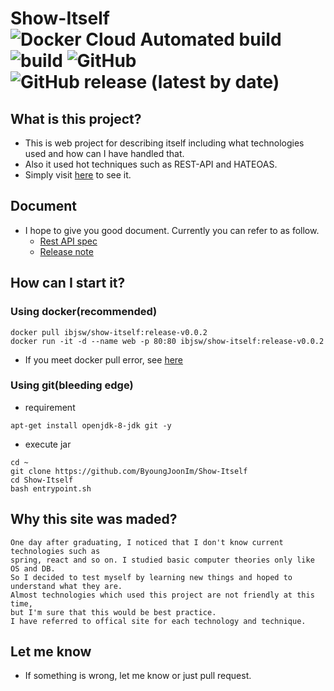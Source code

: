 # Show-Itself ![Docker Cloud Automated build](https://img.shields.io/docker/cloud/automated/ibjsw/show-itself) ![build](https://github.com/ByoungJoonIm/Show-Itself/workflows/build/badge.svg?branch=master) ![GitHub](https://img.shields.io/github/license/byoungjoonim/Show-Itself) ![GitHub release (latest by date)](https://img.shields.io/github/v/release/byoungjoonim/Show-Itself)

## What is this project?
- This is web project for describing itself including what technologies used and how can I have handled that.
- Also it used hot techniques such as REST-API and HATEOAS.
- Simply visit [here](http://bjdev.site) to see it.

## Document
- I hope to give you good document. Currently you can refer to as follow.
  - [Rest API spec](https://github.com/ByoungJoonIm/Show-Itself/blob/master/docs/RestAPI.md)
  - [Release note](https://github.com/ByoungJoonIm/Show-Itself/blob/master/docs/ReleaseNote.md)

## How can I start it?
### Using docker(recommended)
```
docker pull ibjsw/show-itself:release-v0.0.2
docker run -it -d --name web -p 80:80 ibjsw/show-itself:release-v0.0.2
```
- If you meet docker pull error, see [here](https://hub.docker.com/repository/registry-1.docker.io/ibjsw/show-itself/tags?page=1)

### Using git(bleeding edge)
- requirement
```
apt-get install openjdk-8-jdk git -y
```
- execute jar
```
cd ~
git clone https://github.com/ByoungJoonIm/Show-Itself
cd Show-Itself
bash entrypoint.sh
```

## Why this site was maded?
```
One day after graduating, I noticed that I don't know current technologies such as
spring, react and so on. I studied basic computer theories only like OS and DB.
So I decided to test myself by learning new things and hoped to understand what they are.
Almost technologies which used this project are not friendly at this time,
but I'm sure that this would be best practice.
I have referred to offical site for each technology and technique.
```

## Let me know
- If something is wrong, let me know or just pull request.
